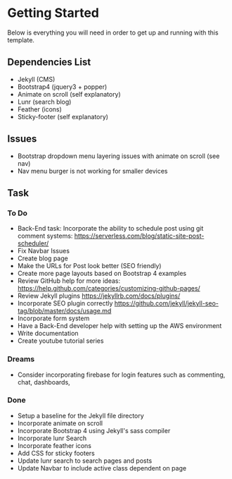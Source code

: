 # Getting Started

Below is everything you will need in order to get up and running with this template.

## Dependencies List

- Jekyll (CMS)
- Bootstrap4 (jquery3 + popper)
- Animate on scroll (self explanatory)
- Lunr (search blog)
- Feather (icons)
- Sticky-footer (self explanatory)

## Issues

- Bootstrap dropdown menu layering issues with animate on scroll (see nav)
- Nav menu burger is not working for smaller devices

## Task

### To Do

- Back-End task: Incorporate the ability to schedule post using git comment systems: https://serverless.com/blog/static-site-post-scheduler/
- Fix Navbar Issues
- Create blog page
- Make the URLs for Post look better (SEO friendly)
- Create more page layouts based on Bootstrap 4 examples
- Review GitHub help for more ideas: https://help.github.com/categories/customizing-github-pages/
- Review Jekyll plugins https://jekyllrb.com/docs/plugins/
- Incorporate SEO plugin correctly https://github.com/jekyll/jekyll-seo-tag/blob/master/docs/usage.md
- Incorporate form system
- Have a Back-End developer help with setting up the AWS environment
- Write documentation
- Create youtube tutorial series

### Dreams
- Consider incorporating firebase for login features such as commenting, chat, dashboards,

### Done

- Setup a baseline for the Jekyll file directory
- Incorporate animate on scroll
- Incorporate Bootstrap 4 using Jekyll's sass compiler
- Incorporate lunr Search
- Incorporate feather icons
- Add CSS for sticky footers
- Update lunr search to search pages and posts
- Update Navbar to include active class dependent on page
